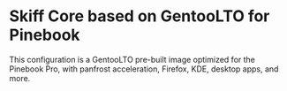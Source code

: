 # Skiff Core based on GentooLTO for Pinebook

This configuration is a GentooLTO pre-built image optimized for the Pinebook
Pro, with panfrost acceleration, Firefox, KDE, desktop apps, and more.

